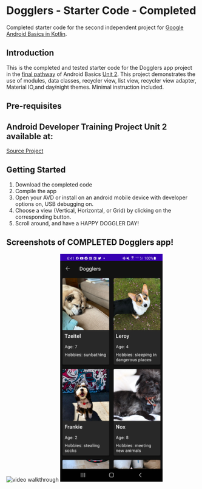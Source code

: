 Dogglers - Starter Code - Completed
==================================

Completed starter code for the second independent project for [Google Android Basics in Kotlin](https://developer.android.com/courses/android-basics-kotlin/course).

Introduction
------------

This is the completed and tested starter code for the Dogglers app project in the [final pathway](https://developer.android.com/courses/pathways/android-basics-kotlin-unit-2-pathway-3) of Android Basics [Unit 2](https://developer.android.com/courses/android-basics-kotlin/unit-2). 
This project demonstrates the use of modules, data classes, recycler view, list view, recycler view adapter, Material IO,and day/night themes. Minimal instruction included.

Pre-requisites
--------------
 



Android Developer Training Project Unit 2 available at:
----

[Source Project](https://developer.android.com/codelabs/basic-android-kotlin-training-project-dogglers-app?continue=https%3A%2F%2Fdeveloper.android.com%2Fcourses%2Fpathways%2Fandroid-basics-kotlin-unit-2-pathway-3%23codelab-https%3A%2F%2Fdeveloper.android.com%2Fcodelabs%2Fbasic-android-kotlin-training-project-dogglers-app#0)


Getting Started
---------------
1. Download the completed code
2. Compile the app
3. Open your AVD or install on an android mobile device with developer options on, USB debugging on.
4. Choose a view (Vertical, Horizontal, or Grid) by clicking on the corresponding button.
5. Scroll around, and have a HAPPY DOGGLER DAY!  


Screenshots of COMPLETED Dogglers app!
---------------  
  ![video walkthrough](Dogglers_Video_Walkthrough.gif) ![grid view scrolling](Dogglers_grid_view.png)
